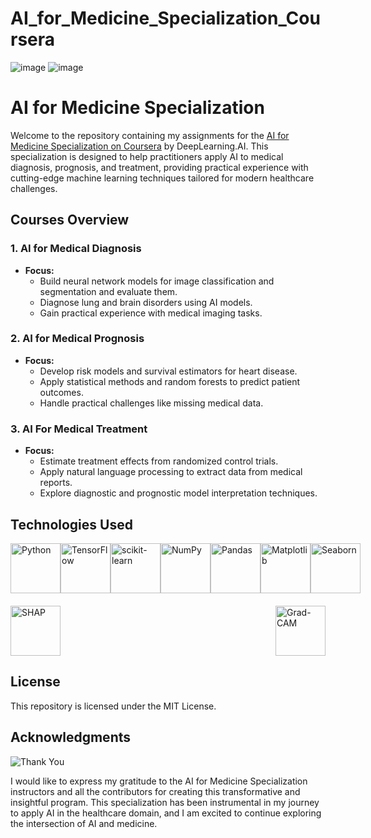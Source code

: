 # AI_for_Medicine_Specialization_Coursera
![image](https://github.com/user-attachments/assets/6cec7f4c-e838-4074-82e6-9c38f410cc70)
![image](https://github.com/user-attachments/assets/5caa148a-3ccf-4b67-846f-c628070b9917)

# **AI for Medicine Specialization**

Welcome to the repository containing my assignments for the [AI for Medicine Specialization on Coursera](https://web.archive.org/web/20240814141815/https://www.coursera.org/specializations/ai-for-medicine) by DeepLearning.AI. This specialization is designed to help practitioners apply AI to medical diagnosis, prognosis, and treatment, providing practical experience with cutting-edge machine learning techniques tailored for modern healthcare challenges.

## Courses Overview

### 1. AI for Medical Diagnosis
- **Focus:**
  - Build  neural network models for image classification and segmentation and evaluate them.
  - Diagnose lung and brain disorders using AI models.
  - Gain practical experience with medical imaging tasks.

### 2. AI for Medical Prognosis
- **Focus:**
  - Develop risk models and survival estimators for heart disease.
  - Apply statistical methods and random forests to predict patient outcomes.
  - Handle practical challenges like missing medical data.

### 3. AI For Medical Treatment
- **Focus:**
  - Estimate treatment effects from randomized control trials.
  -  Apply natural language processing to extract data from medical reports.
  - Explore diagnostic and prognostic model interpretation techniques.


## Technologies Used

<div style="display: flex; justify-content: space-between; align-items: center;">
    <img src="https://www.python.org/static/community_logos/python-logo.png" alt="Python" height="80">
    <img src="https://www.tensorflow.org/images/tf_logo_social.png" alt="TensorFlow" height="80">
    <img src="https://scikit-learn.org/stable/_static/scikit-learn-logo-small.png" alt="scikit-learn" height="80">
    <img src="https://numpy.org/images/logo.svg" alt="NumPy" height="80">
    <img src="https://pandas.pydata.org/static/img/pandas_white.svg" alt="Pandas" height="80">
    <img src="https://matplotlib.org/_static/images/logo2.svg" alt="Matplotlib" height="80">
    <img src="https://seaborn.pydata.org/_static/logo-wide-lightbg.svg" alt="Seaborn" height="80">
</div>

<div style="display: flex; justify-content: space-between; align-items: center; margin-top: 20px;">
    <div>
        <img src="https://github.com/user-attachments/assets/6cec7f4c-e838-4074-82e6-9c38f410cc70" alt="SHAP" height="80">
    </div>
    <div>
        <img src="https://github.com/user-attachments/assets/5caa148a-3ccf-4b67-846f-c628070b9917" alt="Grad-CAM" height="80">
    </div>
</div>


## License

This repository is licensed under the MIT License.

## Acknowledgments

![Thank You](https://your-gif-link-here.com/robot_heart.gif)

I would like to express my gratitude to the AI for Medicine Specialization instructors and all the contributors for creating this transformative and insightful program. This specialization has been instrumental in my journey to apply AI in the healthcare domain, and I am excited to continue exploring the intersection of AI and medicine.

